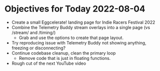 # Objectives for Today 2022-08-04

- Create a small Eggcelerate! landing page for Indie Racers Festival 2022
- Combine the  Telemetry Buddy stream overlays into a single page (vs /stream/ and /timing/)
  - Grab and use the options to create that page layout.
- Try reproducing issue with Telemetry Buddy not showing anything, freezing or disconnecting?
- Continue codebase cleanup, clean the primary loop
  - Remove code that is just in floating functions.
- Rough cut of the next YouTube video
